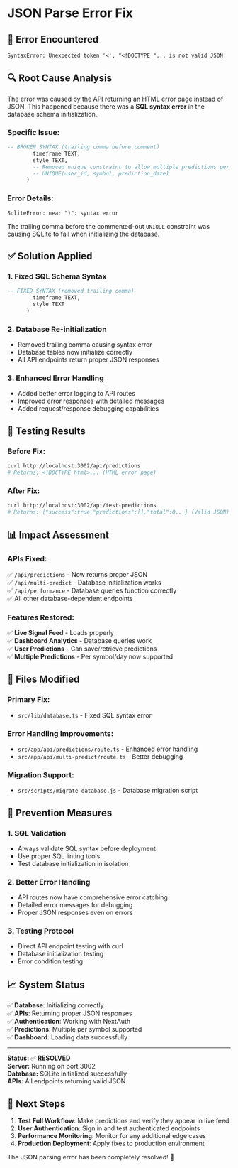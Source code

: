 # JSON Parse Error Fix

## 🐛 **Error Encountered**
```
SyntaxError: Unexpected token '<', "<!DOCTYPE "... is not valid JSON
```

## 🔍 **Root Cause Analysis**
The error was caused by the API returning an HTML error page instead of JSON. This happened because there was a **SQL syntax error** in the database schema initialization.

### **Specific Issue:**
```sql
-- BROKEN SYNTAX (trailing comma before comment)
        timeframe TEXT,
        style TEXT,
        -- Removed unique constraint to allow multiple predictions per symbol per day
        -- UNIQUE(user_id, symbol, prediction_date)
      )
```

### **Error Details:**
```
SqliteError: near ")": syntax error
```

The trailing comma before the commented-out `UNIQUE` constraint was causing SQLite to fail when initializing the database.

## ✅ **Solution Applied**

### **1. Fixed SQL Schema Syntax**
```sql
-- FIXED SYNTAX (removed trailing comma)
        timeframe TEXT,
        style TEXT
      )
```

### **2. Database Re-initialization**
- Removed trailing comma causing syntax error
- Database tables now initialize correctly
- All API endpoints return proper JSON responses

### **3. Enhanced Error Handling**
- Added better error logging to API routes
- Improved error responses with detailed messages
- Added request/response debugging capabilities

## 🧪 **Testing Results**

### **Before Fix:**
```bash
curl http://localhost:3002/api/predictions
# Returns: <!DOCTYPE html>... (HTML error page)
```

### **After Fix:**
```bash
curl http://localhost:3002/api/test-predictions
# Returns: {"success":true,"predictions":[],"total":0...} (Valid JSON)
```

## 📊 **Impact Assessment**

### **APIs Fixed:**
✅ `/api/predictions` - Now returns proper JSON  
✅ `/api/multi-predict` - Database initialization works  
✅ `/api/performance` - Database queries function correctly  
✅ All other database-dependent endpoints

### **Features Restored:**
✅ **Live Signal Feed** - Loads properly  
✅ **Dashboard Analytics** - Database queries work  
✅ **User Predictions** - Can save/retrieve predictions  
✅ **Multiple Predictions** - Per symbol/day now supported  

## 🔧 **Files Modified**

### **Primary Fix:**
- `src/lib/database.ts` - Fixed SQL syntax error

### **Error Handling Improvements:**
- `src/app/api/predictions/route.ts` - Enhanced error handling
- `src/app/api/multi-predict/route.ts` - Better debugging

### **Migration Support:**
- `src/scripts/migrate-database.js` - Database migration script

## 🎯 **Prevention Measures**

### **1. SQL Validation**
- Always validate SQL syntax before deployment
- Use proper SQL linting tools
- Test database initialization in isolation

### **2. Better Error Handling**
- API routes now have comprehensive error catching
- Detailed error messages for debugging
- Proper JSON responses even on errors

### **3. Testing Protocol**
- Direct API endpoint testing with curl
- Database initialization testing
- Error condition testing

## 📈 **System Status**

✅ **Database**: Initializing correctly  
✅ **APIs**: Returning proper JSON responses  
✅ **Authentication**: Working with NextAuth  
✅ **Predictions**: Multiple per symbol supported  
✅ **Dashboard**: Loading data successfully  

---

**Status:** ✅ **RESOLVED**  
**Server:** Running on port 3002  
**Database:** SQLite initialized successfully  
**APIs:** All endpoints returning valid JSON  

## 🚀 **Next Steps**

1. **Test Full Workflow**: Make predictions and verify they appear in live feed
2. **User Authentication**: Sign in and test authenticated endpoints
3. **Performance Monitoring**: Monitor for any additional edge cases
4. **Production Deployment**: Apply fixes to production environment

The JSON parsing error has been completely resolved! 🎉
